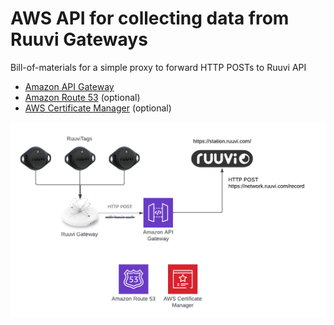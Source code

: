 # AWS API for collecting data from Ruuvi Gateways

Bill-of-materials for a simple proxy to forward HTTP POSTs to Ruuvi API

* [Amazon API Gateway](https://aws.amazon.com/api-gateway/)
* [Amazon Route 53](https://aws.amazon.com/route53/) (optional)
* [AWS Certificate Manager](https://aws.amazon.com/certificate-manager/) (optional)

![High level architecture diagram of AWS API for Ruuvi Gateway](img/SimpleProxy.png)
